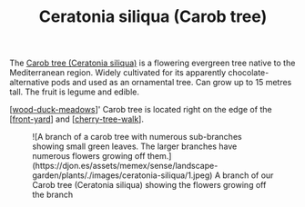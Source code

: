 ﻿---
photos:
  1:
    date: 2025-04-06 17:47:37
    description: None
    filename: BFF1858B-40E2-48DE-968E-0E98BD096664.heic
    latitude: -27.538671666666666
    longitude: 152.05578616666668
    memexFilename: images/ceratonia-siliqua/1.jpeg
    title: None
tags:
- plant
- tree
- wood-duck-meadows
- introduced
title: Ceratonia siliqua (Carob tree)
type: plant
---
The [Carob tree (Ceratonia siliqua)](https://en.wikipedia.org/wiki/Carob) is a flowering evergreen tree native to the Mediterranean region. Widely cultivated for its apparently chocolate-alternative pods and used as an ornamental tree. Can grow up to 15 metres tall. The fruit is legume and edible.

[[wood-duck-meadows]]' Carob tree is located right on the edge of the [[front-yard]] and [[cherry-tree-walk]].


<figure markdown>
![A branch of a carob tree with numerous sub-branches showing small green leaves. The larger branches have numerous flowers growing off them.](https://djon.es/assets/memex/sense/landscape-garden/plants/./images/ceratonia-siliqua/1.jpeg)
<caption>A branch of our Carob tree (Ceratonia siliqua) showing the flowers growing off the branch</caption>
</figure>


[//begin]: # "Autogenerated link references for markdown compatibility"
[wood-duck-meadows]: ../wood-duck-meadows "Wood duck meadows"
[front-yard]: ../front-yard "Front yard"
[cherry-tree-walk]: ../cherry-tree-walk "Cherry Tree walk"
[//end]: # "Autogenerated link references"